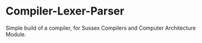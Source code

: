 # Compiler-Lexer-Parser
Simple build of a compiler, for Sussex Compilers and Computer Architecture Module. 
